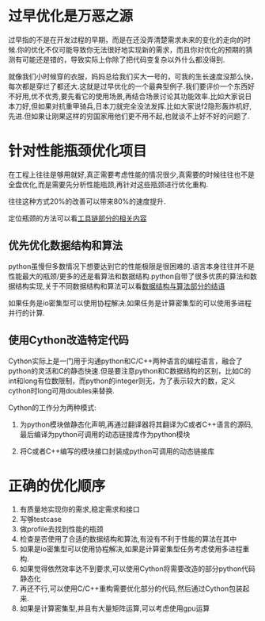 
# 过早优化是万恶之源

过早指的不是在开发过程的早期，而是在还没弄清楚需求未来的变化的走向的时候.你的优化不仅可能导致你无法很好地实现新的需求，而且你对优化的预期的猜测有可能还是错的，导致实际上你除了把代码变复杂以外什么都没得到.



就像我们小时候穿的衣服，妈妈总给我们买大一号的，可我的生长速度没那么快，每次都是穿烂了都还大.这就是过早优化的一个最典型例子.我们要评价一个东西好不好用,优不优秀,要先看它的使用场景,再结合场景讨论其功能效率.比如大家说日本刀好,但如果对抗重甲骑兵,日本刀就完全没法发挥.比如大家说f2隐形轰炸机好,先进.但如果让刚果这样的穷国家用他们更不用不起,也就谈不上好不好的问题了.


# 针对性能瓶颈优化项目


在工程上往往是够用就好,真正需要考虑性能的情况很少,真需要的时候往往也不是全盘优化,而是需要先分析性能瓶颈,再针对这些瓶颈进行优化重构.

往往这种方式20%的改善可以带来80%的速度提升.

定位瓶颈的方法可以看[工具链部分的相关内容](http://blog.hszofficial.site/TutorialForPython/%E5%B7%A5%E5%85%B7%E9%93%BE/%E8%B0%83%E8%AF%95%E4%B8%8E%E6%B5%8B%E8%AF%95.html#性能调优)


## 优先优化数据结构和算法

python虽慢但多数情况下想要达到它的性能极限是很困难的.语言本身往往并不是性能最大的瓶颈/更多的还是看算法和数据结构.python自带了很多优质的算法和数据结构实现,关于不同数据结构和算法可以看[数据结构与算法部分的结语](http://blog.hszofficial.site/TutorialForPython/%E6%95%B0%E6%8D%AE%E7%BB%93%E6%9E%84%E4%B8%8E%E7%AE%97%E6%B3%95/%E7%BB%93%E8%AF%AD.html)

如果任务是io密集型可以使用协程解决.如果任务是计算密集型的可以使用多进程并行的计算.

## 使用Cython改造特定代码

Cython实际上是一门用于沟通python和C/C++两种语言的编程语言，融合了python的灵活和C的静态快速.但是要注意python和C数据结构的区别，比如C的int和long有位数限制，而python的integer则无，为了表示较大的数，定义cython时long可用doubles来替换.

Cython的工作分为两种模式:

1. 为python模块做静态化声明,再通过翻译器将其翻译为C或者C++语言的源码,最后编译为python可调用的动态链接库作为python模块

2. 将C或者C++编写的模块接口封装成python可调用的动态链接库



# 正确的优化顺序

1. 有质量地实现你的需求,稳定需求和接口
2. 写够testcase
3. 做profile去找到性能的瓶颈
4. 检查是否使用了合适的数据结构和算法,有没有不利于性能的算法在其中
5. 如果是io密集型可以使用协程解决,如果是计算密集型任务考虑使用多进程重构.
6. 如果觉得依然效率达不到要求,可以使用Cython将需要改造的部分python代码静态化
7. 再还不行,可以使用C/C++重构需要优化部分的代码,然后通过Cython包装起来.
8. 如果是计算密集型,并且有大量矩阵运算,可以考虑使用gpu运算

